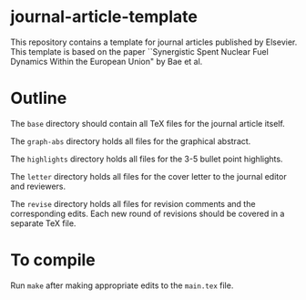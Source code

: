 # journal-article-template

This repository contains a template for journal
articles published by Elsevier. This template is
based on the paper ``Synergistic Spent Nuclear Fuel
Dynamics Within the European Union" by Bae et al.

# Outline
The `base` directory should contain all TeX files for
the journal article itself.

The `graph-abs` directory holds all files for the
graphical abstract.

The `highlights` directory holds all files for the
3-5 bullet point highlights.

The `letter` directory holds all files for the cover
letter to the journal editor and reviewers.

The `revise` directory holds all files for revision
comments and the corresponding edits. Each new round
of revisions should be covered in a separate TeX
file.

# To compile
Run `make` after making appropriate edits to the
`main.tex` file.